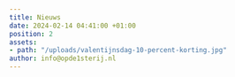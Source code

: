 ```yaml
---
title: Nieuws
date: 2024-02-14 04:41:00 +01:00
position: 2
assets:
- path: "/uploads/valentijnsdag-10-percent-korting.jpg"
author: info@opde1sterij.nl
---
```


